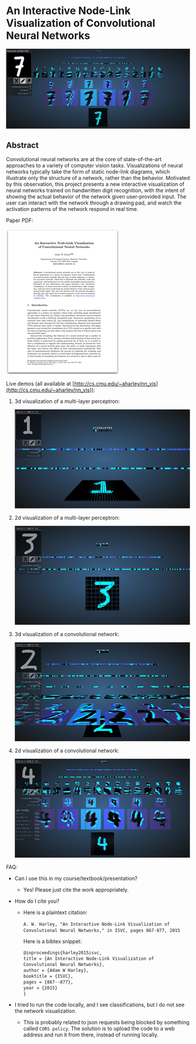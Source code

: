 # An Interactive Node-Link Visualization of Convolutional Neural Networks
![alt text](images/seven.png)
## Abstract
Convolutional neural networks are at the core of state-of-the-art approaches to a variety of computer vision tasks. Visualizations of neural networks typically take the form of static node-link diagrams, which illustrate only the structure of a network, rather than the behavior. Motivated by this observation, this project presents a new interactive visualization of neural networks trained on handwritten digit recognition, with the intent of showing the actual behavior of the network given user-provided input. The user can interact with the network through a drawing pad, and watch the activation patterns of the network respond in real time.

Paper PDF:

<a href="http://www.cs.cmu.edu/~aharley/vis/harley_vis_isvc15.pdf" rel="paper">![paper](images/paper.png)</a>

Live demos (all available at [http://cs.cmu.edu/~aharley/nn_vis](http://cs.cmu.edu/~aharley/nn_vis)):

1. 3d visualization of a multi-layer perceptron:

   <a href="http://www.cs.cmu.edu/~aharley/nn_vis/mlp/3d.html" rel="mlp_3d">![cnn2d](images/mlp_3d.png)</a>

2. 2d visualization of a multi-layer perceptron:

   <a href="http://www.cs.cmu.edu/~aharley/nn_vis/mlp/2d.html" rel="mlp_2d">![cnn2d](images/mlp_2d.png)</a>

1. 3d visualization of a convolutional network:

   <a href="http://www.cs.cmu.edu/~aharley/nn_vis/cnn/3d.html" rel="cnn_3d">![cnn2d](images/cnn_3d.png)</a>

2. 2d visualization of a convolutional network:

   <a href="http://www.cs.cmu.edu/~aharley/nn_vis/cnn/2d.html" rel="cnn_2d">![cnn2d](images/cnn_2d.png)</a>


FAQ:

* Can I use this in my course/textbook/presentation?
  * Yes! Please just cite the work appropriately.
  
* How do I cite you?
  * Here is a plaintext citation:
  
    `A. W. Harley, "An Interactive Node-Link Visualization of Convolutional Neural Networks," in ISVC, pages 867-877, 2015`
  
    Here is a bibtex snippet:
    ```
    @inproceedings{harley2015isvc,
    title = {An Interactive Node-Link Visualization of Convolutional Neural Networks},
    author = {Adam W Harley},
    booktitle = {ISVC},
    pages = {867--877},
    year = {2015}
    }
    ```
* I tried to run the code locally, and I see classifications, but I do not see the network visualization.
  * This is probably related to json requests being blocked by something called `CORS policy`. The solution is to upload the code to a web address and run it from there, instead of running locally.
   